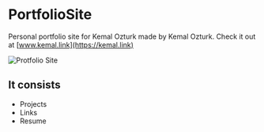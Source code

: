 # PortfolioSite
Personal portfolio site for Kemal Ozturk made by Kemal Ozturk. Check it out at [www.kemal.link](https://kemal.link)

![Protfolio Site](https://user-images.githubusercontent.com/51798197/132264772-2a1af4ec-0cf7-4091-8ac2-c9f52f615220.png)

## It consists
- Projects
- Links
- Resume
